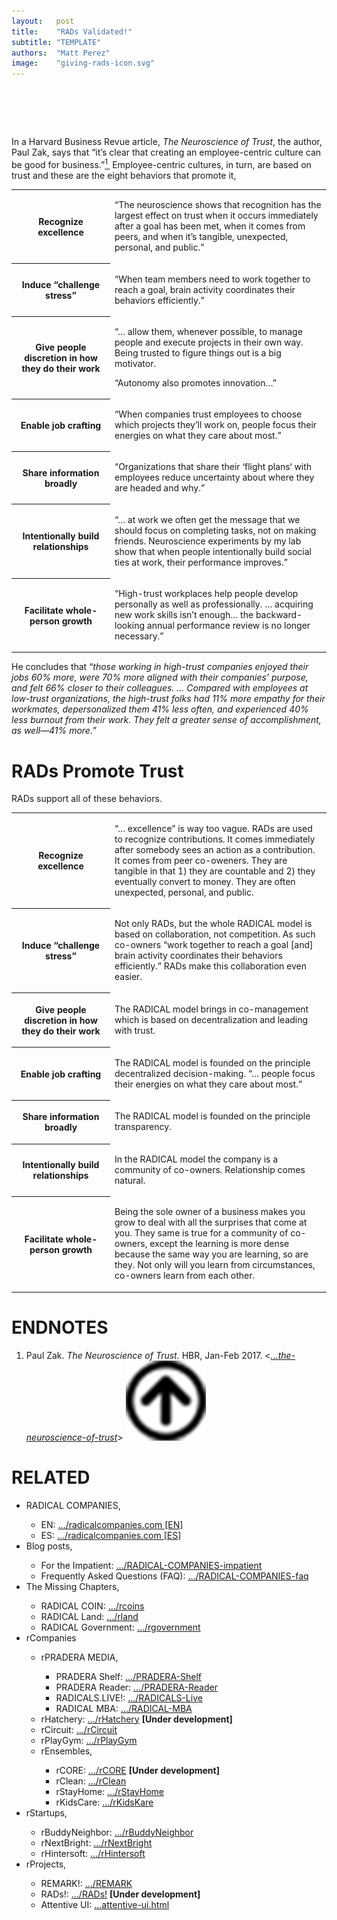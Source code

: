 ```yaml
---
layout:   post
title:    "RADs Validated!"
subtitle: "TEMPLATE"
authors:  "Matt Perez"
image:    "giving-rads-icon.svg"
---
```


<div style="display:none;">
 <p>Ten years of research say that RADs are right.</p>
</div>

<h1>&nbsp;</h1>
 <p>In a Harvard Business Revue article, <span style="font-style:italic; "><em>The Neuroscience of Trust</em></span>, the author, Paul Zak, says that &ldquo;it’s clear that creating an employee-centric culture can be good for business.&rdquo;<a id="bm01" href="#en01"><sup>1&nbsp;</sup></a> Employee-centric cultures, in turn, are based on trust and these are the eight behaviors that promote it,
 <table>
  <tr>
   <th style="width:1.5in; ">
    <p>Recognize excellence</p>
   </th>
   <td class="_list-item">
    <p>&ldquo;The neuroscience shows that recognition has the largest effect on trust when it occurs immediately after a goal has been met, when it comes from peers, and when it’s tangible, unexpected, personal, and public.&rdquo;</p>
   </td>
  </tr>
  <tr>
   <th>
    <p>Induce &ldquo;challenge stress&rdquo;</p>
   </th>
   <td class="_list-item">
    <p>&ldquo;When team members need to work together to reach a goal, brain activity coordinates their behaviors efficiently.&rdquo;</p>
   </td>
  </tr>
  <tr>
   <th>
    <p>Give people discretion in how they do their work</p>
   </th>
   <td class="_list-item">
    <p>&ldquo;&hellip; allow them, whenever possible, to manage people and execute projects in their own way. Being trusted to figure things out is a big motivator.</p>
    <p>&ldquo;Autonomy also promotes innovation&hellip;&rdquo;</p>
   </td>
  </tr>
  <tr>
   <th>
    <p>Enable job crafting</p>
   </th>
   <td class="_list-item">
    <p>&ldquo;When companies trust employees to choose which projects they’ll work on, people focus their energies on what they care about most.&rdquo;</p>
   </td>
  </tr>
  <tr>
   <th>
    <p>Share information broadly</p>
   </th>
   <td class="_list-item">
    <p>&ldquo;Organizations that share their &lsquo;flight plans&lsquo; with employees reduce uncertainty about where they are headed and why.&rdquo;</p>
   </td>
  </tr>
  <tr>
   <th>
    <p>Intentionally build relationships</p>
   </th>
   <td class="_list-item">
    <p>&ldquo;&hellip; at work we often get the message that we should focus on completing tasks, not on making friends. Neuroscience experiments by my lab show that when people intentionally build social ties at work, their performance improves.&rdquo;</p>
   </td>
  </tr>
  <tr>
   <th>
    <p>Facilitate whole-person growth</p>
   </th>
   <td class="_list-item">
    <p>&ldquo;High-trust workplaces help people develop personally as well as professionally. &hellip; acquiring new work skills isn’t enough&hellip; the backward-looking annual performance review is no longer necessary.&rdquo;</p>
   </td>
  </tr>
 </table>
 <p>He concludes that &ldquo;<em>those working in high-trust companies enjoyed their jobs 60% more, were 70% more aligned with their companies’ purpose, and felt 66% closer to their colleagues. &hellip; Compared with employees at low-trust organizations, the high-trust folks had 11% more empathy for their workmates, depersonalized them 41% less often, and experienced 40% less burnout from their work. They felt a greater sense of accomplishment, as well—41% more.</em>&rdquo;</p>

<h1>RADs Promote Trust</h1>
 <p><span class="_paradigm">RAD</span>s support all of these behaviors.</p>
 <table>
  <tr>
   <th style="width:1.5in; ">
    <p>Recognize excellence</p>
   </th>
   <td class="_list-item">
    <p>&ldquo;&hellip; excellence&rdquo; is way too vague. <span calls="_paradigm">RAD</span>s are used to recognize contributions.  It comes immediately after somebody sees an action as a contribution. It comes from peer co-oweners. They are tangible in that 1) they are countable and 2) they eventually convert to money. They are often unexpected, personal, and public.</p>
   </td>
  </tr>
  <tr>
   <th>
    <p>Induce &ldquo;challenge stress&rdquo;</p>
   </th>
   <td class="_list-item">
    <p>Not only <span calls="_paradigm">RAD</span>s, but the whole RADICAL model is based on collaboration, not competition. As such co-owners &ldquo;work together to reach a goal [and] brain activity coordinates their behaviors efficiently.&rdquo; <span calls="_paradigm">RAD</span>s make this collaboration even easier.</p>
   </td>
  </tr>
  <tr>
   <th>
    <p>Give people discretion in how they do their work</p>
   </th>
   <td class="_list-item">
    <p>The <span class="_paradigm">RADICAL</span> model brings in co-management which is based on decentralization and leading with trust.</p>
   </td>
  </tr>
  <tr>
   <th>
    <p>Enable job crafting</p>
   </th>
   <td class="_list-item">
    <p>The <span class="_paradigm">RADICAL</span> model is founded on the principle decentralized decision-making. &ldquo;&hellip; people focus their energies on what they care about most.&rdquo;</p>
   </td>
  </tr>
  <tr>
   <th>
    <p>Share information broadly</p>
   </th>
   <td class="_list-item">
    <p>The <span class="_paradigm">RADICAL</span> model is founded on the principle transparency.</p>
   </td>
  </tr>
  <tr>
   <th>
    <p>Intentionally build relationships</p>
   </th>
   <td class="_list-item">
    <p>In the <span class="_paradigm">RADICAL</span> model the company is a community of co-owners. Relationship comes natural.</p>
   </td>
  </tr>
  <tr>
   <th>
    <p>Facilitate whole-person growth</p>
   </th>
   <td class="_list-item">
    <p>Being the sole owner of a business makes you grow to deal with all the surprises that come at you. They same is true for a community of co-owners, except the learning is more dense because the same way you are learning, so are they. Not only will you learn from circumstances, co-owners learn from each other.</p>
   </td>
  </tr>
 </table>

<h1 class="_section">ENDNOTES</h1>
 <ol>
  <li id="en01" class="_list-item">
   <p>
    Paul Zak.
    <em>The Neuroscience of Trust.</em>
    HBR, Jan-Feb 2017.
    <<a href="https://hbr.org/2017/01/the-neuroscience-of-trust" target="_blank"><em>&hellip;the-neuroscience-of-trust</em></a>>
    <a class="_uparrow" href="#bm01"><img src="/assets/img/arrow-up-icon.png"></a>
   </p>
  </li>
 </ol>

<h1 class="_section">RELATED</h1>
 <ul>
  <li>RADICAL COMPANIES,</li>
   <ul>
    <li><a>EN</a>: <a href="https://radicalcompanies.com" target="_blank">&hellip;/radicalcompanies.com [EN]</a></li>
    <li><a>ES</a>: <a href="https://radicalcompanies.com" target="_blank">&hellip;/radicalcompanies.com [ES]</a></li>
   </ul>
  <li>Blog posts,</li>
   <ul>
    <li>For the Impatient: <a href="https://radicalcompanies.com/2022/05/04/RADICAL-COMPANIES-impatient" target="_blank">&hellip;/RADICAL-COMPANIES-impatient</a></li>
    <li>Frequently Asked Questions (FAQ): <a href="https://radicalcompanies.com/2022/05/05/RADICAL-COMPANIES-faq" target="_blank">&hellip;/RADICAL-COMPANIES-faq</a></li>
   </ul>
   <li>The Missing Chapters,</li>
    <ul>
     <li>RADICAL COIN: <a href="https://radicalcompanies.com/2022/05/07/rcoins" target="_blank">&hellip;/rcoins</a></li>
     <li>RADICAL Land: <a href="https://radicalcompanies.com/2022/05/08/rland" target="_blank">&hellip;/rland</a></li>
     <li>RADICAL Government: <a href="https://radicalcompanies.com/2022/05/06/rgovernment" target="_blank">&hellip;/rgovernment</a></li>
    </ul>
   <li>rCompanies</li>
    <ul>
     <li>rPRADERA MEDIA,</li>
      <ul>
       <li>PRADERA Shelf: <a href="https://radicalcompanies.com/2022/04/02/PRADERA-Shelf" target="_blank">&hellip;/PRADERA-Shelf</a></li>
       <li>PRADERA Reader: <a href="https://radicalcompanies.com/2022/04/01/PRADERA-Reader" target="_blank">&hellip;/PRADERA-Reader</a></li>
       <li>RADICALS.LIVE!: <a href="https://radicalcompanies.com/2022/04/04/RADICALS-Live" target="_blank">&hellip;/RADICALS-Live</a></li>
       <li>RADICAL MBA: <a href="https://radicalcompanies.com/2022/04/03/RADICAL-MBA" target="_blank">&hellip;/RADICAL-MBA</a></li>
      </ul>
     <li>rHatchery: <a href="https://radicalcompanies.com/2022/05/16/rHatchery" target="_blank">&hellip;/rHatchery</a> <span style="font-weight:bold; ">[Under development]</span></li>
     <li>rCircuit: <a href="https://radicalcompanies.com/2022/04/05/rCircuit" target="_blank">&hellip;/rCircuit</a></li>
     <li>rPlayGym: <a href="https://radicalcompanies.com/2022/04/06/rPlayGym" target="_blank">&hellip;/rPlayGym</a></li>
     <li>rEnsembles,</li>
      <ul>
       <li>rCORE: <a href="https://radicalcompanies.com/2022/05/15/rCORE" target="_blank">&hellip;/rCORE</a> <span style="font-weight:bold; ">[Under development]</span></li>
       <li>rClean: <a href="https://radicalcompanies.com/2022/05/14/rClean" target="_blank">&hellip;/rClean</a></li>
       <li>rStayHome: <a href="https://radicalcompanies.com/2022/05/12/rStayHome" target="_blank">&hellip;/rStayHome</a></li>
       <li>rKidsCare: <a href="https://radicalcompanies.com/2022/05/13/rKidsKare" target="_blank">&hellip;/rKidsKare</a></li>
      </ul>
    </ul>
  <li>rStartups,</li>
   <ul>
    <li>rBuddyNeighbor: <a href="https://radicalcompanies.com/2022/05/20/rBuddyNeighbor" target="_blank">&hellip;/rBuddyNeighbor</a></li>
    <li>rNextBright: <a href="https://radicalcompanies.com/2022/05/22/rNextBright" target="_blank">&hellip;/rNextBright</a></li>
    <li>rHintersoft: <a href="https://radicalcompanies.com/2022/05/21/rHintersoft" target="_blank">&hellip;/rHintersoft</a></li> 
   </ul>
  <li>rProjects,</li>
   <ul>
    <li>REMARK!: <a href="https://radicalcompanies.com/2022/05/18/REMARK" target="_blank">&hellip;/REMARK</a></li>
    <li>RADs!: <a href="https://radicalcompanies.com/2022/05/19/RADs!" target="_blank">&hellip;/RADs!</a> <span style="font-weight:bold; ">[Under development]</span></li>
    <li>Attentive UI: <a href="https://radicalcompanies.com/2022/05/17/attentive-ui.html" target="_blank">&hellip;attentive-ui.html</a></li>
   </ul>
 </ul>
